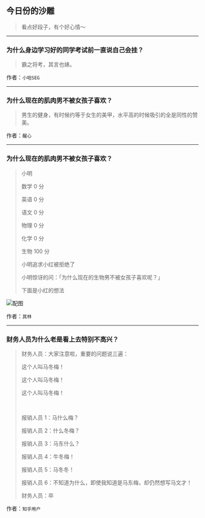 ## 今日份的沙雕

> 看点好段子，有个好心情～


 
---

### 为什么身边学习好的同学考试前一直说自己会挂？

> 霸之将考，其言也婊。


作者：`小哈SEG`

---

### 为什么现在的肌肉男不被女孩子喜欢？

> 男生的健身，有时候约等于女生的美甲，水平高的时候吸引的全是同性的赞美。


作者：`醒心`

---

### 为什么现在的肌肉男不被女孩子喜欢？

> 小明
> 
> 数学 0 分
> 
> 英语 0 分
> 
> 语文 0 分
> 
> 物理 0 分
> 
> 化学 0 分
> 
> 生物 100 分
> 
> 小明追求小红被拒绝了
> 
> 小明惊讶的问：「为什么现在的生物男不被女孩子喜欢呢？」
> 
> 下面是小红的想法



![配图](http://pic4.zhimg.com/70/v2-29b46bd948d78fc95944d2ad85bd320f_b.jpg)


作者：`其林`

---

### 财务人员为什么老是看上去特别不高兴？

> 财务人员：大家注意啦，重要的问题说三遍：
> 
> 这个人叫马冬梅！
> 
> 这个人叫马冬梅！
> 
> 这个人叫马冬梅！
> 
>  
> 
> 报销人员 1：马什么梅？
> 
> 报销人员 2：什么冬梅？
> 
> 报销人员 3：马东什么？
> 
> 报销人员 4：牛冬梅！
> 
> 报销人员 5：马冬冬！
> 
> 报销人员 6：不知道为什么，即使我知道是马东梅，却仍然想写马文才！
> 
> 财务人员：卒


作者：`知乎用户`